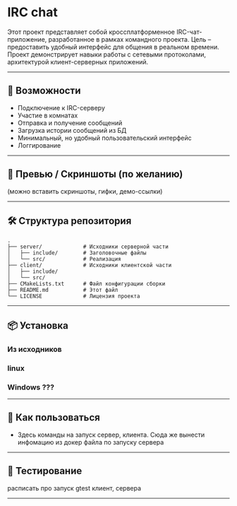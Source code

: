 # IRC chat

Этот проект представляет собой кроссплатформенное IRC-чат-приложение, разработанное в рамках командного проекта. Цель – предоставить удобный интерфейс для общения в реальном времени. Проект демонстрирует навыки работы с сетевыми протоколами, архитектурой клиент-серверных приложений.

---

## 🚀 Возможности

- Подключение к IRC-серверу
- Участие в комнатах
- Отправка и получение сообщений
- Загрузка истории сообщений из БД
- Минимальный, но удобный пользовательский интерфейс
- Логгирование

---

## 📸 Превью / Скриншоты (по желанию)
(можно вставить скриншоты, гифки, демо-ссылки)

---

## 🛠 Структура репозитория
```
.
├── server/             # Исходники серверной части
│   ├── include/        # Заголовочные файлы
│   └── src/            # Реализация
├── client/             # Исходники клиентской части
│   ├── include/
│   └── src/
├── CMakeLists.txt      # Файл конфигурации сборки
├── README.md           # Этот файл
└── LICENSE             # Лицензия проекта
```

---
## 📦 Установка

### Из исходников

### linux

### Windows ???
---
## 🎯 Как пользоваться

- Здесь команды на запуск сервер, клиента. Сюда же вынести инфомацию из докер файла по запуску сервера

---
## 🧪 Тестирование

расписать про запуск gtest клиент, сервера

---
